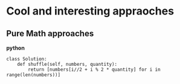 # Cool and interesting appraoches

## Pure Math approaches

**python**
```
class Solution:
    def shuffle(self, numbers, quantity):
        return [numbers[i//2 + i % 2 * quantity] for i in range(len(numbers))]

```
